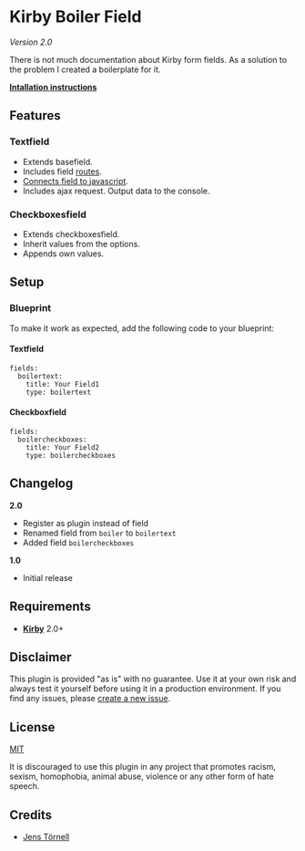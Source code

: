 # Kirby Boiler Field

*Version 2.0*

There is not much documentation about Kirby form fields. As a solution to the problem I created a boilerplate for it.

**[Intallation instructions](docs/install.md)**

## Features

### Textfield

- Extends basefield.
- Includes field [routes](https://forum.getkirby.com/t/routing-in-custom-form-field/3101/7).
- [Connects field to javascript](https://forum.getkirby.com/t/panel-field-javascript-click-does-not-work-after-save/3474/7).
- Includes ajax request. Output data to the console.

### Checkboxesfield

- Extends checkboxesfield.
- Inherit values from the options.
- Appends own values.

## Setup

### Blueprint

To make it work as expected, add the following code to your blueprint:

#### Textfield

```text
fields:
  boilertext:
    title: Your Field1
    type: boilertext
```

#### Checkboxfield

```text
fields:
  boilercheckboxes:
    title: Your Field2
    type: boilercheckboxes
```

## Changelog

**2.0**

- Register as plugin instead of field
- Renamed field from `boiler` to `boilertext`
- Added field `boilercheckboxes`

**1.0**

- Initial release

## Requirements

- [**Kirby**](https://getkirby.com/) 2.0+

## Disclaimer

This plugin is provided "as is" with no guarantee. Use it at your own risk and always test it yourself before using it in a production environment. If you find any issues, please [create a new issue](https://github.com/jenstornell/kirby-boiler-field/issues/new).

## License

[MIT](https://opensource.org/licenses/MIT)

It is discouraged to use this plugin in any project that promotes racism, sexism, homophobia, animal abuse, violence or any other form of hate speech.

## Credits

- [Jens Törnell](https://github.com/jenstornell)